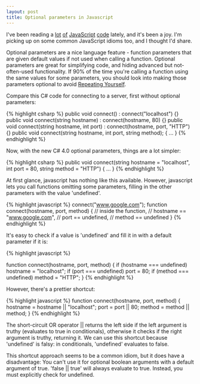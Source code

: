 ```yaml
---
layout: post
title: Optional parameters in Javascript
---
```

I've been reading a 
[lot](http://github.com/creationix/node-router/blob/master/node-router.js)
[of](http://github.com/ry/node_chat/blob/master/server.js)
[JavaScript](http://github.com/caludio/node.xmlrpc-c)
[code](http://github.com/driverdan/node-XMLHttpRequest/blob/master/XMLHttpRequest.js)
lately, and it's been a joy. I'm picking up on some common JavaScript idioms too, and I thought I'd share.

Optional parameters are a nice language feature - function parameters that are given default values if not used when calling a function. Optional parameters are great for simplifying code, and hiding advanced but not-often-used functionality. If 90% of the time you're calling a function using the same values for some parameters, you should look into making those parameters optional to avoid [Repeating Yourself](http://en.wikipedia.org/wiki/DRY).

Compare this C# code for connecting to a server, first without optional parameters:

{% highlight csharp %}
public void connect() : connect("localhost") {}
public void connect(string hostname) : connect(hostname, 80) {} 
public void connect(string hostname, int port) : connect(hostname, port, "HTTP") {}
public void connect(string hostname, int port, string method); { ... }
{% endhighlight %}

 Now, with the new C# 4.0 optional parameters, things are a lot simpler:

{% highlight csharp %}
public void connect(string hostname = "localhost", int port = 80, string method = "HTTP") { ... }
{% endhighlight %}

 At first glance, javascript has nothing like this available. However, javascript lets you call functions omitting some parameters, filling in the other parameters with the value 'undefined'.

{% highlight javascript %}
connect("www.google.com");
function connect(hostname, port, method) {
     // inside the function, 
     // hostname == "www.google.com", 
     // port == undefined,
     // method == undefined 
}
{% endhighlight %}

 It's easy to check if a value is 'undefined' and fill it in with a default parameter if it is:

{% highlight javascript %}

function connect(hostname, port, method) {
    if (hostname === undefined) hostname = "localhost";
    if (port === undefined) port = 80;
    if (method === undefined) method = "HTTP";
}
{% endhighlight %}

However, there's a prettier shortcut:

{% highlight javascript %}
function connect(hostname, port, method) {
    hostname = hostname || "localhost";
    port = port || 80;
    method = method || method;
}
{% endhighlight %}

The short-circuit OR operator || returns the left side if the left argument is truthy (evaluates to true in conditionals), otherwise it checks if the right argument is truthy, returning it. We can use this shortcut because 'undefined' is falsy: in conditionals, 'undefined' evaluates to false.

 This shortcut approach seems to be a common idiom, but it does have a disadvantage: You can't use it for optional boolean arguments with a default argument of true. 'false || true' will always evaluate to true. Instead, you must explicitly check for undefined.

